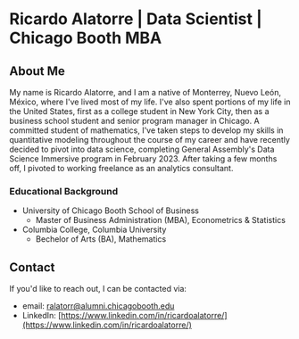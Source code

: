 # Ricardo Alatorre | Data Scientist | Chicago Booth MBA

## About Me

My name is Ricardo Alatorre, and I am a native of Monterrey, Nuevo León, México, where I've lived most of my life. I've also spent portions of my life in the United States, first as a college student in New York City, then as a business school student and senior program manager in Chicago. A committed student of mathematics, I've taken steps to develop my skills in quantitative modeling throughout the course of my career and have recently decided to pivot into data science, completing General Assembly's Data Science Immersive program in February 2023. After taking a few months off, I pivoted to working freelance as an analytics consultant.

### Educational Background
- University of Chicago Booth School of Business
  - Master of Business Administration (MBA), Econometrics & Statistics
- Columbia College, Columbia University
  - Bechelor of Arts (BA), Mathematics

## Contact
If you'd like to reach out, I can be contacted via:
- email: [ralatorr@alumni.chicagobooth.edu](ralatorr@alumni.chicagobooth.edu)
- LinkedIn: [https://www.linkedin.com/in/ricardoalatorre/](https://www.linkedin.com/in/ricardoalatorre/)

